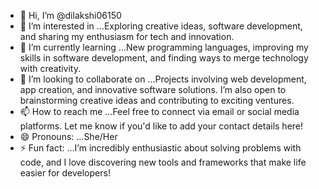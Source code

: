 - 👋 Hi, I’m @dilakshi06150
- 👀 I’m interested in ...Exploring creative ideas, software development, and sharing my enthusiasm for tech and innovation.
- 🌱 I’m currently learning ...New programming languages, improving my skills in software development, and finding ways to merge technology with creativity.
- 💞️ I’m looking to collaborate on ...Projects involving web development, app creation, and innovative software solutions. I’m also open to brainstorming creative ideas and contributing to exciting ventures.
- 📫 How to reach me ...Feel free to connect via email or social media platforms. Let me know if you'd like to add your contact details here!
- 😄 Pronouns: ...She/Her
- ⚡ Fun fact: ...I’m incredibly enthusiastic about solving problems with code, and I love discovering new tools and frameworks that make life easier for developers!

<!---
dilakshi06150/dilakshi06150 is a ✨ special ✨ repository because its `README.md` (this file) appears on your GitHub profile.
You can click the Preview link to take a look at your changes.
--->
